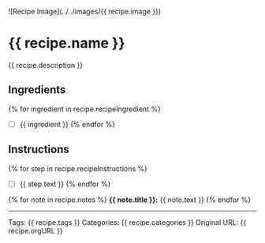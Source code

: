 

![Recipe Image](../../images/{{ recipe.image }})

# {{ recipe.name }}
{{ recipe.description }}

## Ingredients
{% for ingredient in recipe.recipeIngredient %} 
- [ ] {{ ingredient }} {% endfor %}

## Instructions
{% for step in recipe.recipeInstructions %} 
- [ ] {{ step.text }} {% endfor %}

{% for note in recipe.notes %}
**{{ note.title }}:** {{ note.text }}
{% endfor %}

---

Tags: {{ recipe.tags }}
Categories: {{ recipe.categories }}
Original URL: {{ recipe.orgURL }}